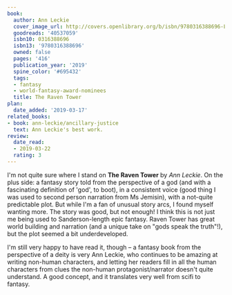```yaml
---
book:
  author: Ann Leckie
  cover_image_url: http://covers.openlibrary.org/b/isbn/9780316388696-L.jpg
  goodreads: '40537059'
  isbn10: 0316388696
  isbn13: '9780316388696'
  owned: false
  pages: '416'
  publication_year: '2019'
  spine_color: '#695432'
  tags:
  - fantasy
  - world-fantasy-award-nominees
  title: The Raven Tower
plan:
  date_added: '2019-03-17'
related_books:
- book: ann-leckie/ancillary-justice
  text: Ann Leckie's best work.
review:
  date_read:
  - 2019-03-22
  rating: 3
---
```


I'm not quite sure where I stand on **The Raven Tower** by *Ann Leckie*. On the plus side: a fantasy story told from the
perspective of a god (and with a fascinating definition of 'god', to boot), in a consistent voice (good thing I was used
to second person narration from Ms Jemisin), with a not-quite predictable plot. But while I'm a fan of unusual story
arcs, I found myself wanting more. The story was good, but not enough! I think this is not just me being used to
Sanderson-length epic fantasy. Raven Tower has great world building and narration (and a unique take on "gods speak the
truth"!), but the plot seemed a bit underdeveloped.

I'm still very happy to have read it, though – a fantasy book from the perspective of a deity is very Ann Leckie, who
continues to be amazing at writing non-human characters, and letting her readers fill in all the human characters from
clues the non-human protagonist/narrator doesn't quite understand. A good concept, and it translates very well from
scifi to fantasy.
